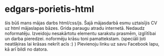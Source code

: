 # edgars-porietis-html
 šis būš mans mājas darbs html/css/js.
Šajā mājasdarbā esmu uztaisījis CV uz html mājaslapas bāzes.
Grida paraugu atradu internetā. Nedaudz noformatēju.
Izveidoju nesakārtotu elementu sarakstu prasmēm, izglītībai un darba pieredzei.
noformēju krāsu toni pamattekstam. (speciāli ļoti neatšķiras lai krāsas nekrīt acīs :) )
Pievienoju linku uz savu Facebook lapu, kā arī bildi no datora.
